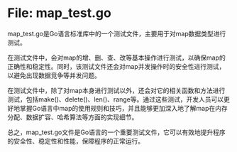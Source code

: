 # File: map_test.go

map_test.go是Go语言标准库中的一个测试文件，主要用于对map数据类型进行测试。

在测试文件中，会对map的增、删、查、改等基本操作进行测试，以确保map的正确性和稳定性。同时，该测试文件还会对map并发操作时的安全性进行测试，以避免出现数据竞争等并发问题。

在测试文件中，除了对map本身进行测试以外，还会对它的相关函数和方法进行测试，包括make()、delete()、len()、range等。通过这些测试，开发人员可以更好地掌握Go语言中map的使用规则和技巧，并且能够更加深入地了解map在内存分配、数据扩容、哈希算法等方面的实现细节。

总之，map_test.go文件是Go语言的一个重要测试文件，它可以有效地提升程序的安全性、稳定性和性能，保障程序的正常运行。


